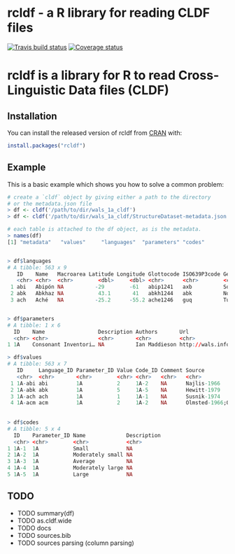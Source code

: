 # rcldf - a R library for reading CLDF files

[![Travis build status](https://travis-ci.org/SimonGreenhill/rcldf.svg?branch=master)](https://travis-ci.org/SimonGreenhill/rcldf)
[![Coverage status](https://codecov.io/gh/SimonGreenhill/rcldf/branch/master/graph/badge.svg)](https://codecov.io/github/SimonGreenhill/rcldf?branch=master)


# rcldf is a library for R to read Cross-Linguistic Data files (CLDF)

## Installation

You can install the released version of rcldf from [CRAN](https://CRAN.R-project.org) with:

``` r
install.packages("rcldf")
```

## Example

This is a basic example which shows you how to solve a common problem:

```r
# create a `cldf` object by giving either a path to the directory
# or the metadata.json file
> df <- cldf('/path/to/dir/wals_1a_cldf')
> df <- cldf('/path/to/dir/wals_1a_cldf/StructureDataset-metadata.json')

# each table is attached to the df object, as is the metadata.
> names(df)
[1] "metadata"   "values"     "languages"  "parameters" "codes"     


> df$languages
# A tibble: 563 x 9
   ID    Name   Macroarea Latitude Longitude Glottocode ISO639P3code Genus     Family   
   <chr> <chr>  <chr>        <dbl>     <dbl> <chr>      <chr>        <chr>     <chr>    
 1 abi   Abipón NA          -29        -61   abip1241   axb          South Gu… Guaicuru…
 2 abk   Abkhaz NA           43.1       41   abkh1244   abk          Northwes… Northwes…
 3 ach   Aché   NA          -25.2      -55.2 ache1246   guq          Tupi-Gua… Tupian   


> df$parameters
# A tibble: 1 x 6
  ID    Name                 Description Authors       Url                      Area    
  <chr> <chr>                <chr>       <chr>         <chr>                    <chr>   
1 1A    Consonant Inventori… NA          Ian Maddieson http://wals.info/featur… Phonolo… 

> df$values
# A tibble: 563 x 7
   ID     Language_ID Parameter_ID Value Code_ID Comment Source                                       
   <chr>  <chr>       <chr>        <chr> <chr>   <chr>   <chr>                                        
 1 1A-abi abi         1A           2     1A-2    NA      Najlis-1966                                  
 2 1A-abk abk         1A           5     1A-5    NA      Hewitt-1979                                  
 3 1A-ach ach         1A           1     1A-1    NA      Susnik-1974                                  
 4 1A-acm acm         1A           2     1A-2    NA      Olmsted-1966;Olmsted-1964
 
 
> df$codes
# A tibble: 5 x 4
  ID    Parameter_ID Name             Description
  <chr> <chr>        <chr>            <chr>      
1 1A-1  1A           Small            NA         
2 1A-2  1A           Moderately small NA         
3 1A-3  1A           Average          NA         
4 1A-4  1A           Moderately large NA         
5 1A-5  1A           Large            NA         

```


## TODO

* TODO summary(df)
* TODO as.cldf.wide
* TODO docs
* TODO sources.bib
* TODO sources parsing (column parsing)